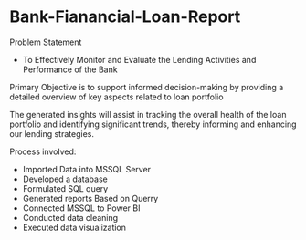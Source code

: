 # Bank-Fianancial-Loan-Report

Problem Statement
- To Effectively Monitor and Evaluate the Lending Activities and Performance of the Bank

Primary Objective is to support informed decision-making by providing a detailed overview of key aspects related to loan portfolio

The generated insights will assist in tracking the overall health of the loan portfolio and identifying significant trends, thereby informing and enhancing our lending strategies.

Process involved:

- Imported Data into MSSQL Server
- Developed a database
- Formulated SQL query
- Generated reports Based on Querry
- Connected MSSQL to Power BI
- Conducted data cleaning
- Executed data visualization
